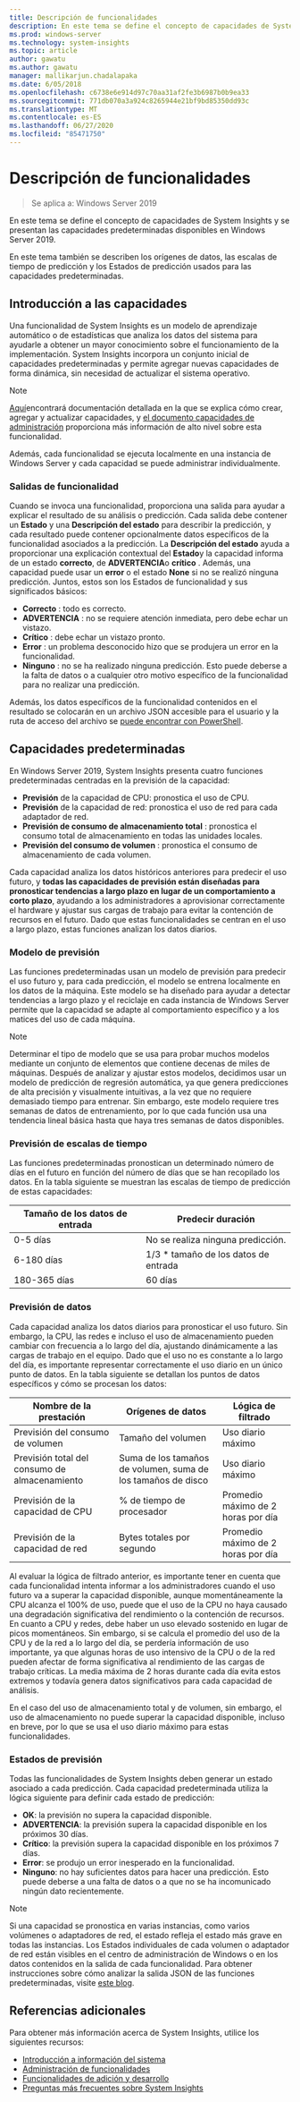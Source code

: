 ```yaml
---
title: Descripción de funcionalidades
description: En este tema se define el concepto de capacidades de System Insights y se presentan las capacidades predeterminadas disponibles en Windows Server 2019.
ms.prod: windows-server
ms.technology: system-insights
ms.topic: article
author: gawatu
ms.author: gawatu
manager: mallikarjun.chadalapaka
ms.date: 6/05/2018
ms.openlocfilehash: c6738e6e914d97c70aa31af2fe3b6987b0b9ea33
ms.sourcegitcommit: 771db070a3a924c8265944e21bf9bd85350dd93c
ms.translationtype: MT
ms.contentlocale: es-ES
ms.lasthandoff: 06/27/2020
ms.locfileid: "85471750"
---
```

# <a name="understanding-capabilities"></a>Descripción de funcionalidades

>Se aplica a: Windows Server 2019

En este tema se define el concepto de capacidades de System Insights y se presentan las capacidades predeterminadas disponibles en Windows Server 2019.

En este tema también se describen los orígenes de datos, las escalas de tiempo de predicción y los Estados de predicción usados para las capacidades predeterminadas.

## <a name="capability-overview"></a>Introducción a las capacidades
Una funcionalidad de System Insights es un modelo de aprendizaje automático o de estadísticas que analiza los datos del sistema para ayudarle a obtener un mayor conocimiento sobre el funcionamiento de la implementación. System Insights incorpora un conjunto inicial de capacidades predeterminadas y permite agregar nuevas capacidades de forma dinámica, sin necesidad de actualizar el sistema operativo.

>[!NOTE]
>[Aquí](adding-and-developing-capabilities.md)encontrará documentación detallada en la que se explica cómo crear, agregar y actualizar capacidades, y [el documento capacidades de administración](managing-capabilities.md) proporciona más información de alto nivel sobre esta funcionalidad.

Además, cada funcionalidad se ejecuta localmente en una instancia de Windows Server y cada capacidad se puede administrar individualmente.

### <a name="capability-outputs"></a>Salidas de funcionalidad
Cuando se invoca una funcionalidad, proporciona una salida para ayudar a explicar el resultado de su análisis o predicción. Cada salida debe contener un **Estado** y una **Descripción del estado** para describir la predicción, y cada resultado puede contener opcionalmente datos específicos de la funcionalidad asociados a la predicción. La **Descripción del estado** ayuda a proporcionar una explicación contextual del **Estado**y la capacidad informa de un estado **correcto**, de **ADVERTENCIA**o **crítico** . Además, una capacidad puede usar un **error** o el estado **None** si no se realizó ninguna predicción. Juntos, estos son los Estados de funcionalidad y sus significados básicos:

- **Correcto** : todo es correcto.
- **ADVERTENCIA** : no se requiere atención inmediata, pero debe echar un vistazo.
- **Crítico** : debe echar un vistazo pronto.
- **Error** : un problema desconocido hizo que se produjera un error en la funcionalidad.
- **Ninguno** : no se ha realizado ninguna predicción. Esto puede deberse a la falta de datos o a cualquier otro motivo específico de la funcionalidad para no realizar una predicción.

Además, los datos específicos de la funcionalidad contenidos en el resultado se colocarán en un archivo JSON accesible para el usuario y la ruta de acceso del archivo se [puede encontrar con PowerShell](https://docs.microsoft.com/windows-server/manage/system-insights/managing-capabilities#retrieving-capability-results).

## <a name="default-capabilities"></a>Capacidades predeterminadas
En Windows Server 2019, System Insights presenta cuatro funciones predeterminadas centradas en la previsión de la capacidad:

- **Previsión** de la capacidad de CPU: pronostica el uso de CPU.
- **Previsión** de la capacidad de red: pronostica el uso de red para cada adaptador de red.
- **Previsión de consumo de almacenamiento total** : pronostica el consumo total de almacenamiento en todas las unidades locales.
- **Previsión del consumo de volumen** : pronostica el consumo de almacenamiento de cada volumen.

Cada capacidad analiza los datos históricos anteriores para predecir el uso futuro, y **todas las capacidades de previsión están diseñadas para pronosticar tendencias a largo plazo en lugar de un comportamiento a corto plazo**, ayudando a los administradores a aprovisionar correctamente el hardware y ajustar sus cargas de trabajo para evitar la contención de recursos en el futuro. Dado que estas funcionalidades se centran en el uso a largo plazo, estas funciones analizan los datos diarios.

### <a name="forecasting-model"></a>Modelo de previsión
Las funciones predeterminadas usan un modelo de previsión para predecir el uso futuro y, para cada predicción, el modelo se entrena localmente en los datos de la máquina. Este modelo se ha diseñado para ayudar a detectar tendencias a largo plazo y el reciclaje en cada instancia de Windows Server permite que la capacidad se adapte al comportamiento específico y a los matices del uso de cada máquina.

>[!NOTE]
>Determinar el tipo de modelo que se usa para probar muchos modelos mediante un conjunto de elementos que contiene decenas de miles de máquinas. Después de analizar y ajustar estos modelos, decidimos usar un modelo de predicción de regresión automática, ya que genera predicciones de alta precisión y visualmente intuitivas, a la vez que no requiere demasiado tiempo para entrenar. Sin embargo, este modelo requiere tres semanas de datos de entrenamiento, por lo que cada función usa una tendencia lineal básica hasta que haya tres semanas de datos disponibles.

### <a name="forecasting-timelines"></a>Previsión de escalas de tiempo
Las funciones predeterminadas pronostican un determinado número de días en el futuro en función del número de días que se han recopilado los datos. En la tabla siguiente se muestran las escalas de tiempo de predicción de estas capacidades:

| Tamaño de los datos de entrada | Predecir duración |
| --------------- | --------------- |
| 0-5 días | No se realiza ninguna predicción. |
| 6-180 días | 1/3 * tamaño de los datos de entrada |
| 180-365 días | 60 días |

### <a name="forecasting-data"></a>Previsión de datos
Cada capacidad analiza los datos diarios para pronosticar el uso futuro. Sin embargo, la CPU, las redes e incluso el uso de almacenamiento pueden cambiar con frecuencia a lo largo del día, ajustando dinámicamente a las cargas de trabajo en el equipo. Dado que el uso no es constante a lo largo del día, es importante representar correctamente el uso diario en un único punto de datos. En la tabla siguiente se detallan los puntos de datos específicos y cómo se procesan los datos:


| Nombre de la prestación | Orígenes de datos | Lógica de filtrado |
| --------------- | -------------- | ---------------- |
 Previsión del consumo de volumen          | Tamaño del volumen                    | Uso diario máximo
 Previsión total del consumo de almacenamiento   | Suma de los tamaños de volumen, suma de los tamaños de disco              | Uso diario máximo
 Previsión de la capacidad de CPU                | % de tiempo de procesador  | Promedio máximo de 2 horas por día
 Previsión de la capacidad de red         | Bytes totales por segundo         | Promedio máximo de 2 horas por día

Al evaluar la lógica de filtrado anterior, es importante tener en cuenta que cada funcionalidad intenta informar a los administradores cuando el uso futuro va a superar la capacidad disponible, aunque momentáneamente la CPU alcanza el 100% de uso, puede que el uso de la CPU no haya causado una degradación significativa del rendimiento o la contención de recursos. En cuanto a CPU y redes, debe haber un uso elevado sostenido en lugar de picos momentáneos. Sin embargo, si se calcula el promedio del uso de la CPU y de la red a lo largo del día, se perdería información de uso importante, ya que algunas horas de uso intensivo de la CPU o de la red pueden afectar de forma significativa al rendimiento de las cargas de trabajo críticas. La media máxima de 2 horas durante cada día evita estos extremos y todavía genera datos significativos para cada capacidad de análisis.

En el caso del uso de almacenamiento total y de volumen, sin embargo, el uso de almacenamiento no puede superar la capacidad disponible, incluso en breve, por lo que se usa el uso diario máximo para estas funcionalidades.

### <a name="forecasting-statuses"></a>Estados de previsión
Todas las funcionalidades de System Insights deben generar un estado asociado a cada predicción. Cada capacidad predeterminada utiliza la lógica siguiente para definir cada estado de predicción:
- **OK**: la previsión no supera la capacidad disponible.
- **ADVERTENCIA**: la previsión supera la capacidad disponible en los próximos 30 días.
- **Crítico**: la previsión supera la capacidad disponible en los próximos 7 días.
- **Error**: se produjo un error inesperado en la funcionalidad.
- **Ninguno**: no hay suficientes datos para hacer una predicción. Esto puede deberse a una falta de datos o a que no se ha incomunicado ningún dato recientemente.

>[!NOTE]
>Si una capacidad se pronostica en varias instancias, como varios volúmenes o adaptadores de red, el estado refleja el estado más grave en todas las instancias. Los Estados individuales de cada volumen o adaptador de red están visibles en el centro de administración de Windows o en los datos contenidos en la salida de cada funcionalidad. Para obtener instrucciones sobre cómo analizar la salida JSON de las funciones predeterminadas, visite [este blog](https://aka.ms/systeminsights-mitigationscripts).


## <a name="additional-references"></a>Referencias adicionales
Para obtener más información acerca de System Insights, utilice los siguientes recursos:

- [Introducción a información del sistema](overview.md)
- [Administración de funcionalidades](managing-capabilities.md)
- [Funcionalidades de adición y desarrollo](adding-and-developing-capabilities.md)
- [Preguntas más frecuentes sobre System Insights](faq.md)
